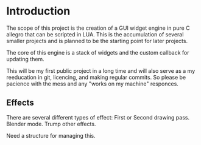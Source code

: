 # Introduction
The scope of this project is the creation of a GUI widget engine in pure C allegro that can be scripted in LUA.
This is the accumulation of several smaller projects and is planned to be the starting point for later projects.

The core of this engine is a stack of widgets and the custom callback for updating them.

This will be my first public project in a long time and will also serve as a my reeducation in git, licencing, and making regular commits.
So please be pacience with the mess and any "works on my machine" responces.

## Effects
There are several different types of effect:
First or Second drawing pass.
Blender mode.
Trump other effects.

Need a structure for managing this.


